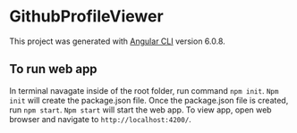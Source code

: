 # GithubProfileViewer

This project was generated with [Angular CLI](https://github.com/angular/angular-cli) version 6.0.8.

## To run web app

In terminal navagate inside of the root folder, run command `npm init`. `Npm init` will create the package.json file.
Once the package.json file is created, run `npm start`. `Npm start` will start the web app. To view app, open web 
browser and navigate to `http://localhost:4200/`. 

